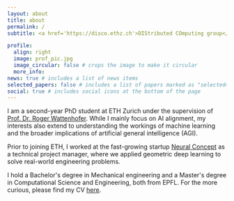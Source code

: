 ```yaml
---
layout: about
title: about
permalink: /
subtitle: <a href='https://disco.ethz.ch'>DIStributed COmputing group</a> (DISCO), ETH Zürich.

profile:
  align: right
  image: prof_pic.jpg
  image_circular: false # crops the image to make it circular
  more_info:
news: true # includes a list of news items
selected_papers: false # includes a list of papers marked as "selected={true}"
social: true # includes social icons at the bottom of the page
---
```


I am a second-year PhD student at ETH Zurich under the supervision of [Prof. Dr. Roger Wattenhofer](https://disco.ethz.ch/members/wroger).
While I mainly focus on AI alignment, my interests also extend to understanding the workings of machine learning and the broader implications of artificial general intelligence (AGI).

Prior to joining ETH, I worked at the fast-growing startup [Neural Concept](https://www.neuralconcept.com) as a technical project manager,
where we applied geometric deep learning to solve real-world engineering problems.

I hold a Bachelor's degree in Mechanical engineering and a Master's degree in Computational Science and Engineering, both from EPFL. For the more curious, please find my CV [here](/assets/pdf/cv.pdf).
